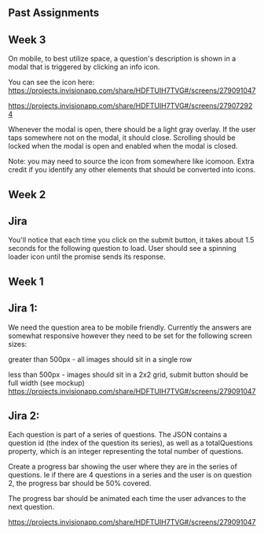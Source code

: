 ## Past Assignments

## Week 3

On mobile, to best utilize space, a question's description is shown in a modal that is triggered by clicking an info icon.

You can see the icon here: https://projects.invisionapp.com/share/HDFTUIH7TVG#/screens/279091047

https://projects.invisionapp.com/share/HDFTUIH7TVG#/screens/279072924

Whenever the modal is open, there should be a light gray overlay. If the user taps somewhere not on the modal, it should close. Scrolling should be locked when the modal is open and enabled when the modal is closed.

Note: you may need to source the icon from somewhere like icomoon. Extra credit if you identify any other elements that should be converted into icons.


## Week 2

## Jira

You'll notice that each time you click on the submit button, it takes about 1.5 seconds for the following question to load. User should see a spinning loader icon until the promise sends its response.


## Week 1

## Jira 1:

We need the question area to be mobile friendly. Currently the answers are somewhat responsive however they need to be set for the following screen sizes:

greater than 500px - all images should sit in a single row


less than 500px - images should sit in a 2x2 grid, submit button should be full width (see mockup)
https://projects.invisionapp.com/share/HDFTUIH7TVG#/screens/279091047


## Jira 2:

Each question is part of a series of questions. The JSON contains a question id (the index of the question its series), as well as a totalQuestions property, which is an integer representing the total number of questions.

Create a progress bar showing the user where they are in the series of questions. Ie if there are 4 questions in a series and the user is on question  2, the progress bar should be 50% covered.

The progress bar should be animated each time the user advances to the next question.

https://projects.invisionapp.com/share/HDFTUIH7TVG#/screens/279091047
